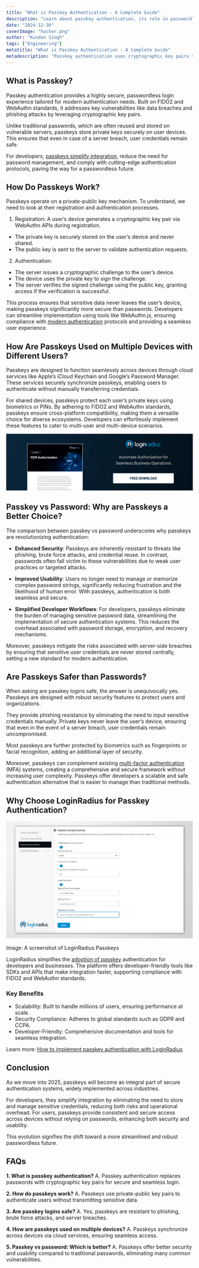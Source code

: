 ```yaml
---
title: "What is Passkey Authentication - A Complete Guide"
description: "Learn about passkey authentication, its role in passwordless authentication, how it ensures secure logins, and its usability across multiple devices and users."
date: "2024-12-30"
coverImage: "hacker.png"
author: "Kundan Singh"
tags: ["Engineering"]
metatitle: "What is Passkey Authentication - A Complete Guide"
metadescription: "Passkey authentication uses cryptographic key pairs to verify a user’s identity. Unlike traditional passwords, passkeys aren’t stored on servers, which means there’s no risk of them being stolen in a data breach. Let’s understand in detail."
---
```


## What is Passkey?

Passkey authentication provides a highly secure, passwordless login experience tailored for modern authentication needs. Built on FIDO2 and WebAuthn standards, it addresses key vulnerabilities like data breaches and phishing attacks by leveraging cryptographic key pairs.

Unlike traditional passwords, which are often reused and stored on vulnerable servers, passkeys store private keys securely on user devices. This ensures that even in case of a server breach, user credentials remain safe.

For developers, [passkeys simplify integration](https://www.loginradius.com/docs/api/v2/customer-identity-api/passkey/overview/), reduce the need for password management, and comply with cutting-edge authentication protocols, paving the way for a passwordless future.


## How Do Passkeys Work?

Passkeys operate on a private-public key mechanism. To understand, we need to look at their registration and authentication processes.

1.  Registration: A user’s device generates a cryptographic key pair via WebAuthn APIs during registration.
  - The private key is securely stored on the user’s device and never shared.
  - The public key is sent to the server to validate authentication requests.

2.  Authentication:
  - The server issues a cryptographic challenge to the user’s device.
  - The device uses the private key to sign the challenge.
  - The server verifies the signed challenge using the public key, granting access if the verification is successful.
        

This process ensures that sensitive data never leaves the user’s device, making passkeys significantly more secure than passwords. Developers can streamline implementation using tools like WebAuthn.js, ensuring compliance with [modern authentication](https://www.loginradius.com/platforms/authentication-and-registration) protocols and providing a seamless user experience.

## How Are Passkeys Used on Multiple Devices with Different Users?

Passkeys are designed to function seamlessly across devices through cloud services like Apple’s iCloud Keychain and Google’s Password Manager. These services securely synchronize passkeys, enabling users to authenticate without manually transferring credentials.

For shared devices, passkeys protect each user’s private keys using biometrics or PINs. By adhering to FIDO2 and WebAuthn standards, passkeys ensure cross-platform compatibility, making them a versatile choice for diverse ecosystems. Developers can effortlessly implement these features to cater to multi-user and multi-device scenarios.

[![CTA](./cta.png)](https://www.loginradius.com/resource/datasheet/passkeys-passwordless-authentication)

## Passkey vs Password: Why are Passkeys a Better Choice?

The comparison between passkey vs password underscores why passkeys are revolutionizing authentication:

-   **Enhanced Security**: Passkeys are inherently resistant to threats like phishing, brute force attacks, and credential reuse. In contrast, passwords often fall victim to these vulnerabilities due to weak user practices or targeted attacks.
    
-   **Improved Usability**: Users no longer need to manage or memorize complex password strings, significantly reducing frustration and the likelihood of human error. With passkeys, authentication is both seamless and secure.
    
-   **Simplified Developer Workflows**: For developers, passkeys eliminate the burden of managing sensitive password data, streamlining the implementation of secure authentication systems. This reduces the overhead associated with password storage, encryption, and recovery mechanisms.
    

Moreover, passkeys mitigate the risks associated with server-side breaches by ensuring that sensitive user credentials are never stored centrally, setting a new standard for modern authentication.

## Are Passkeys Safer than Passwords?

When asking are passkey logins safe, the answer is unequivocally yes. Passkeys are designed with robust security features to protect users and organizations.

They provide phishing resistance by eliminating the need to input sensitive credentials manually. Private keys never leave the user’s device, ensuring that even in the event of a server breach, user credentials remain uncompromised.

Most passkeys are further protected by biometrics such as fingerprints or facial recognition, adding an additional layer of security.

Moreover, passkeys can complement existing [multi-factor authentication](https://www.loginradius.com/platforms/multi-factor-authentication) (MFA) systems, creating a comprehensive and secure framework without increasing user complexity. Passkeys offer developers a scalable and safe authentication alternative that is easier to manage than traditional methods.

## Why Choose LoginRadius for Passkey Authentication?

![](./passkey.png)

Image: A screenshot of LoginRadius Passkeys

LoginRadius simplifies the [adoption of passkey](https://www.loginradius.com/products/passkeys) authentication for developers and businesses. The platform offers developer-friendly tools like SDKs and APIs that make integration faster, supporting compliance with FIDO2 and WebAuthn standards.

### Key Benefits

 - Scalability: Built to handle millions of users, ensuring performance at scale.    
 - Security Compliance: Adheres to global standards such as GDPR and CCPA.    
 - Developer-Friendly: Comprehensive documentation and tools for seamless integration.
    

Learn more: [How to implement passkey authentication with LoginRadius](https://www.loginradius.com/docs/authentication/tutorial/passkey-authentication/)

## Conclusion

As we move into 2025, passkeys will become an integral part of secure authentication systems, widely implemented across industries.

For developers, they simplify integration by eliminating the need to store and manage sensitive credentials, reducing both risks and operational overhead. For users, passkeys provide consistent and secure access across devices without relying on passwords, enhancing both security and usability.

This evolution signifies the shift toward a more streamlined and robust passwordless future.


## FAQs

**1. What is passkey authentication?**
A. Passkey authentication replaces passwords with cryptographic key pairs for secure and seamless login.

**2. How do passkeys work?**
A. Passkeys use private-public key pairs to authenticate users without transmitting sensitive data.

**3. Are passkey logins safe?**
A. Yes, passkeys are resistant to phishing, brute force attacks, and server breaches.

**4. How are passkeys used on multiple devices?**
A. Passkeys synchronize across devices via cloud services, ensuring seamless access.

**5. Passkey vs password: Which is better?**
A. Passkeys offer better security and usability compared to traditional passwords, eliminating many common vulnerabilities.

